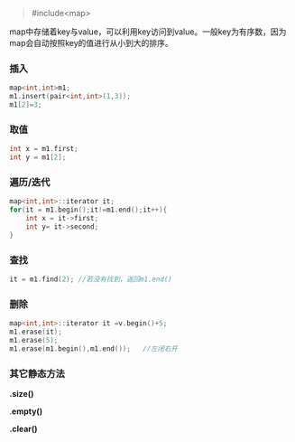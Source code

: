 > #include\<map>

map中存储着key与value，可以利用key访问到value。一般key为有序数，因为map会自动按照key的值进行从小到大的排序。

### 插入

```cpp
map<int,int>m1;
m1.insert(pair<int,int>(1,3));
m1[2]=3;
```

### 取值

```cpp
int x = m1.first;
int y = m1[2];
```

### 遍历/迭代

```cpp
map<int,int>::iterator it;
for(it = m1.begin();it!=m1.end();it++){
    int x = it->first;
    int y= it->second;
}
```

### 查找

```cpp
it = m1.find(2); //若没有找到，返回m1.end()
```

### 删除

```cpp
map<int,int>::iterator it =v.begin()+5;
m1.erase(it);            
m1.erase(5);        
m1.erase(m1.begin(),m1.end());   //左闭右开
```

### 其它静态方法

**.size\(\)**

.**empty\(\)**

**.clear\(\)**

